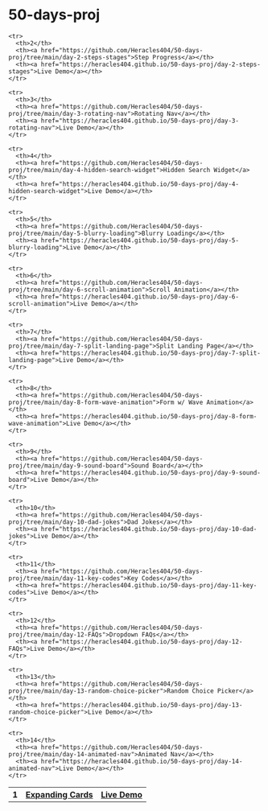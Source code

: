 # 50-days-proj

<table>
  <tbody>
    <tr>
      <th>1</th>
      <th><a href="https://github.com/Heracles404/50-days-proj/tree/main/day-1-expanding-cards">Expanding Cards</a></th>
      <th><a href="https://heracles404.github.io/50-days-proj/day-1-expanding-cards">Live Demo</a></th>
    </tr>
    
    <tr>
      <th>2</th>
      <th><a href="https://github.com/Heracles404/50-days-proj/tree/main/day-2-steps-stages">Step Progress</a></th>
      <th><a href="https://heracles404.github.io/50-days-proj/day-2-steps-stages">Live Demo</a></th>
    </tr>
    
    <tr>
      <th>3</th>
      <th><a href="https://github.com/Heracles404/50-days-proj/tree/main/day-3-rotating-nav">Rotating Nav</a></th>
      <th><a href="https://heracles404.github.io/50-days-proj/day-3-rotating-nav">Live Demo</a></th>
    </tr>
    
    <tr>
      <th>4</th>
      <th><a href="https://github.com/Heracles404/50-days-proj/tree/main/day-4-hidden-search-widget">Hidden Search Widget</a></th>
      <th><a href="https://heracles404.github.io/50-days-proj/day-4-hidden-search-widget">Live Demo</a></th>
    </tr>
    
    <tr>
      <th>5</th>
      <th><a href="https://github.com/Heracles404/50-days-proj/tree/main/day-5-blurry-loading">Blurry Loading</a></th>
      <th><a href="https://heracles404.github.io/50-days-proj/day-5-blurry-loading">Live Demo</a></th>
    </tr>
    
    <tr>
      <th>6</th>
      <th><a href="https://github.com/Heracles404/50-days-proj/tree/main/day-6-scroll-animation">Scroll Animation</a></th>
      <th><a href="https://heracles404.github.io/50-days-proj/day-6-scroll-animation">Live Demo</a></th>
    </tr>
    
    <tr>
      <th>7</th>
      <th><a href="https://github.com/Heracles404/50-days-proj/tree/main/day-7-split-landing-page">Split Landing Page</a></th>
      <th><a href="https://heracles404.github.io/50-days-proj/day-7-split-landing-page">Live Demo</a></th>
    </tr>
    
    <tr>
      <th>8</th>
      <th><a href="https://github.com/Heracles404/50-days-proj/tree/main/day-8-form-wave-animation">Form w/ Wave Animation</a></th>
      <th><a href="https://heracles404.github.io/50-days-proj/day-8-form-wave-animation">Live Demo</a></th>
    </tr>
    
    <tr>
      <th>9</th>
      <th><a href="https://github.com/Heracles404/50-days-proj/tree/main/day-9-sound-board">Sound Board</a></th>
      <th><a href="https://heracles404.github.io/50-days-proj/day-9-sound-board">Live Demo</a></th>
    </tr>
    
    <tr>
      <th>10</th>
      <th><a href="https://github.com/Heracles404/50-days-proj/tree/main/day-10-dad-jokes">Dad Jokes</a></th>
      <th><a href="https://heracles404.github.io/50-days-proj/day-10-dad-jokes">Live Demo</a></th>
    </tr>
    
    <tr>
      <th>11</th>
      <th><a href="https://github.com/Heracles404/50-days-proj/tree/main/day-11-key-codes">Key Codes</a></th>
      <th><a href="https://heracles404.github.io/50-days-proj/day-11-key-codes">Live Demo</a></th>
    </tr>
    
    <tr>
      <th>12</th>
      <th><a href="https://github.com/Heracles404/50-days-proj/tree/main/day-12-FAQs">Dropdown FAQs</a></th>
      <th><a href="https://heracles404.github.io/50-days-proj/day-12-FAQs">Live Demo</a></th>
    </tr>
    
    <tr>
      <th>13</th>
      <th><a href="https://github.com/Heracles404/50-days-proj/tree/main/day-13-random-choice-picker">Random Choice Picker</a></th>
      <th><a href="https://heracles404.github.io/50-days-proj/day-13-random-choice-picker">Live Demo</a></th>
    </tr>
    
    <tr>
      <th>14</th>
      <th><a href="https://github.com/Heracles404/50-days-proj/tree/main/day-14-animated-nav">Animated Nav</a></th>
      <th><a href="https://heracles404.github.io/50-days-proj/day-14-animated-nav">Live Demo</a></th>
    </tr>
    
  </tbody>
</table>
  
